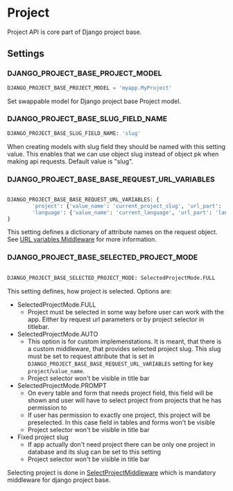 # Project

Project API is core part of Django project base.

## Settings

### DJANGO_PROJECT_BASE_PROJECT_MODEL

```python
DJANGO_PROJECT_BASE_PROJECT_MODEL = 'myapp.MyProject'
```

Set swappable model for Django project base Project model.

### DJANGO_PROJECT_BASE_SLUG_FIELD_NAME

```python
DJANGO_PROJECT_BASE_SLUG_FIELD_NAME: 'slug'
```

When creating models with slug field they should be named with this setting value. This enables that we can use object
slug instead of object pk when making api requests. Default value is "slug".

### DJANGO_PROJECT_BASE_BASE_REQUEST_URL_VARIABLES

```python

DJANGO_PROJECT_BASE_BASE_REQUEST_URL_VARIABLES: {
        'project': {'value_name': 'current_project_slug', 'url_part': 'project-'},
        'language': {'value_name': 'current_language', 'url_part': 'language-'}
}
```

This setting defines a dictionary of attribute names on the request object. 
See [URL variables Middleware](./url-variables-middleware) for more information.

### DJANGO_PROJECT_BASE_SELECTED_PROJECT_MODE

```python

DJANGO_PROJECT_BASE_SELECTED_PROJECT_MODE: SelectedProjectMode.FULL
```

This setting defines, how project is selected. Options are:
- SelectedProjectMode.FULL
  - Project must be selected in some way before user can work with the app. Either by request url parameters or by 
project selector in titlebar.
- SelectedProjectMode.AUTO
  - This option is for custom implemenstations. It is meant, that there is a custom middleware, that provides selected
project slug. This slug must be set to request attribute that is set in `DJANGO_PROJECT_BASE_BASE_REQUEST_URL_VARIABLES`
setting for key `project`/`value_name`.
  - Project selector won't be visible in title bar 
- SelectedProjectMode.PROMPT
  - On every table and form that needs project field, this field will be shown and user will have to select project from
projects that he has permission to
  - If user has permission to exactly one project, this project will be preselected. In this case field in tables and 
forms won't be visible
  - Project selector won't be visible in title bar
- Fixed project slug
  - If app actually don't need project there can be only one project in database and its slug can be set to this setting
  - Project selector won't be visible in title bar

Selecting project is done in [SelectProjectMiddleware](./select-project-middleware.md) which is mandatory middleware for
django project base.

